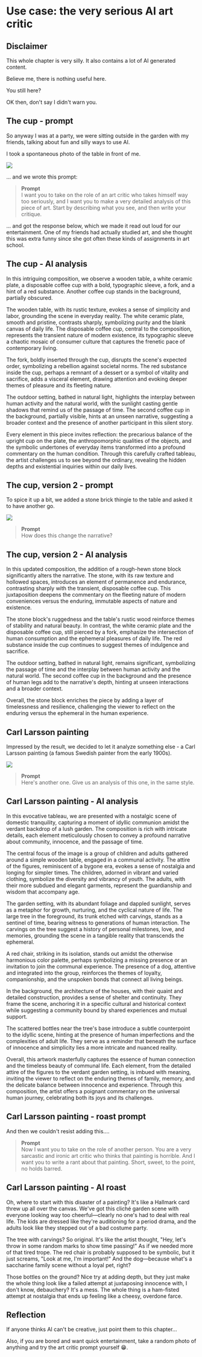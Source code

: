# Use case: the very serious AI art critic

## Disclaimer

This whole chapter is very silly. It also contains a lot of AI generated content.

Believe me, there is nothing useful here.

You still here?

OK then, don't say I didn't warn you.

## The cup - prompt

So anyway I was at a party, we were sitting outside in the garden with my friends, talking about fun and silly ways to use AI.

I took a spontaneous photo of the table in front of me.

![](resources/250-cup.png)

... and we wrote this prompt:

> **Prompt**  
> I want you to take on the role of an art critic who takes himself way too seriously, and I want you to make a very detailed analysis of this piece of art. Start by describing what you see, and then write your critique.

... and got the response below, which we made it read out loud for our entertainment. One of my friends had actually studied art, and she thought this was extra funny since she got often these kinds of assignments in art school.

## The cup - AI analysis

In this intriguing composition, we observe a wooden table, a white ceramic plate, a disposable coffee cup with a bold, typographic sleeve, a fork, and a hint of a red substance. Another coffee cup stands in the background, partially obscured.

The wooden table, with its rustic texture, evokes a sense of simplicity and labor, grounding the scene in everyday reality. The white ceramic plate, smooth and pristine, contrasts sharply, symbolizing purity and the blank canvas of daily life. The disposable coffee cup, central to the composition, represents the transient nature of modern existence, its typographic sleeve a chaotic mosaic of consumer culture that captures the frenetic pace of contemporary living.

The fork, boldly inserted through the cup, disrupts the scene's expected order, symbolizing a rebellion against societal norms. The red substance inside the cup, perhaps a remnant of a dessert or a symbol of vitality and sacrifice, adds a visceral element, drawing attention and evoking deeper themes of pleasure and its fleeting nature.

The outdoor setting, bathed in natural light, highlights the interplay between human activity and the natural world, with the sunlight casting gentle shadows that remind us of the passage of time. The second coffee cup in the background, partially visible, hints at an unseen narrative, suggesting a broader context and the presence of another participant in this silent story.

Every element in this piece invites reflection: the precarious balance of the upright cup on the plate, the anthropomorphic qualities of the objects, and the symbolic undertones of everyday items transformed into a profound commentary on the human condition. Through this carefully crafted tableau, the artist challenges us to see beyond the ordinary, revealing the hidden depths and existential inquiries within our daily lives.

## The cup, version 2 - prompt

To spice it up a bit, we added a stone brick thingie to the table and asked it to have another go.

![](resources/250-cup-with-rock-thing.png)

> **Prompt**  
> How does this change the narrative?

## The cup, version 2 - AI analysis

In this updated composition, the addition of a rough-hewn stone block significantly alters the narrative. The stone, with its raw texture and hollowed spaces, introduces an element of permanence and endurance, contrasting sharply with the transient, disposable coffee cup. This juxtaposition deepens the commentary on the fleeting nature of modern conveniences versus the enduring, immutable aspects of nature and existence.

The stone block's ruggedness and the table's rustic wood reinforce themes of stability and natural beauty. In contrast, the white ceramic plate and the disposable coffee cup, still pierced by a fork, emphasize the intersection of human consumption and the ephemeral pleasures of daily life. The red substance inside the cup continues to suggest themes of indulgence and sacrifice.

The outdoor setting, bathed in natural light, remains significant, symbolizing the passage of time and the interplay between human activity and the natural world. The second coffee cup in the background and the presence of human legs add to the narrative's depth, hinting at unseen interactions and a broader context.

Overall, the stone block enriches the piece by adding a layer of timelessness and resilience, challenging the viewer to reflect on the enduring versus the ephemeral in the human experience.

## Carl Larsson painting

Impressed by the result, we decided to let it analyze something else - a Carl Larsson painting (a famous Swedish painter from the early 1900s).

![](resources/250-carl-larsson-painting.png)

> **Prompt**  
> Here's another one. Give us an analysis of this one, in the same style.

## Carl Larsson painting - AI analysis

In this evocative tableau, we are presented with a nostalgic scene of domestic tranquility, capturing a moment of idyllic communion amidst the verdant backdrop of a lush garden. The composition is rich with intricate details, each element meticulously chosen to convey a profound narrative about community, innocence, and the passage of time.

The central focus of the image is a group of children and adults gathered around a simple wooden table, engaged in a communal activity. The attire of the figures, reminiscent of a bygone era, evokes a sense of nostalgia and longing for simpler times. The children, adorned in vibrant and varied clothing, symbolize the diversity and vibrancy of youth. The adults, with their more subdued and elegant garments, represent the guardianship and wisdom that accompany age.

The garden setting, with its abundant foliage and dappled sunlight, serves as a metaphor for growth, nurturing, and the cyclical nature of life. The large tree in the foreground, its trunk etched with carvings, stands as a sentinel of time, bearing witness to generations of human interaction. The carvings on the tree suggest a history of personal milestones, love, and memories, grounding the scene in a tangible reality that transcends the ephemeral.

A red chair, striking in its isolation, stands out amidst the otherwise harmonious color palette, perhaps symbolizing a missing presence or an invitation to join the communal experience. The presence of a dog, attentive and integrated into the group, reinforces the themes of loyalty, companionship, and the unspoken bonds that connect all living beings.

In the background, the architecture of the houses, with their quaint and detailed construction, provides a sense of shelter and continuity. They frame the scene, anchoring it in a specific cultural and historical context while suggesting a community bound by shared experiences and mutual support.

The scattered bottles near the tree's base introduce a subtle counterpoint to the idyllic scene, hinting at the presence of human imperfections and the complexities of adult life. They serve as a reminder that beneath the surface of innocence and simplicity lies a more intricate and nuanced reality.

Overall, this artwork masterfully captures the essence of human connection and the timeless beauty of communal life. Each element, from the detailed attire of the figures to the verdant garden setting, is imbued with meaning, inviting the viewer to reflect on the enduring themes of family, memory, and the delicate balance between innocence and experience. Through this composition, the artist offers a poignant commentary on the universal human journey, celebrating both its joys and its challenges.

## Carl Larsson painting - roast prompt

And then we couldn't resist adding this....

> **Prompt**  
> Now I want you to take on the role of another person. You are a very sarcastic and ironic art critic who thinks that painting is horrible. And I want you to write a rant about that painting. Short, sweet, to the point, no holds barred.

## Carl Larsson painting - AI roast

Oh, where to start with this disaster of a painting? It's like a Hallmark card threw up all over the canvas. We've got this cliché garden scene with everyone looking way too cheerful—clearly no one's had to deal with real life. The kids are dressed like they're auditioning for a period drama, and the adults look like they stepped out of a bad costume party.

The tree with carvings? So original. It's like the artist thought, "Hey, let's throw in some random marks to show time passing!" As if we needed more of that tired trope. The red chair is probably supposed to be symbolic, but it just screams, "Look at me, I'm important!" And the dog—because what's a saccharine family scene without a loyal pet, right?

Those bottles on the ground? Nice try at adding depth, but they just make the whole thing look like a failed attempt at juxtaposing innocence with, I don't know, debauchery? It's a mess. The whole thing is a ham-fisted attempt at nostalgia that ends up feeling like a cheesy, overdone farce.

## Reflection

If anyone thinks AI can't be creative, just point them to this chapter...

Also, if you are bored and want quick entertainment, take a random photo of anything and try the art critic prompt yourself 😁.
